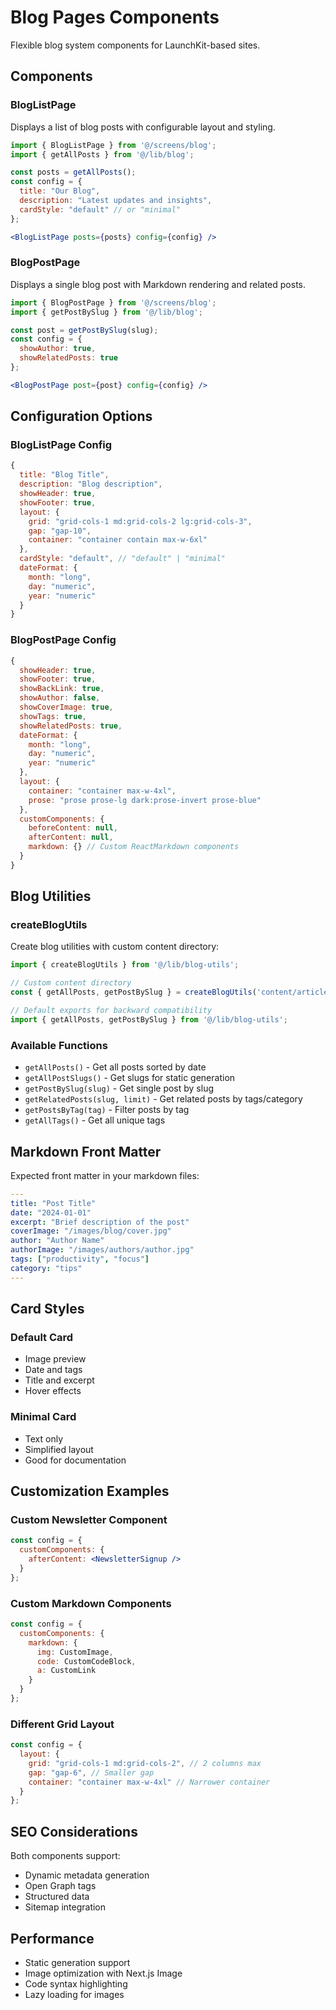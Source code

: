 # Blog Pages Components

Flexible blog system components for LaunchKit-based sites.

## Components

### BlogListPage

Displays a list of blog posts with configurable layout and styling.

```jsx
import { BlogListPage } from '@/screens/blog';
import { getAllPosts } from '@/lib/blog';

const posts = getAllPosts();
const config = {
  title: "Our Blog",
  description: "Latest updates and insights",
  cardStyle: "default" // or "minimal"
};

<BlogListPage posts={posts} config={config} />
```

### BlogPostPage

Displays a single blog post with Markdown rendering and related posts.

```jsx
import { BlogPostPage } from '@/screens/blog';
import { getPostBySlug } from '@/lib/blog';

const post = getPostBySlug(slug);
const config = {
  showAuthor: true,
  showRelatedPosts: true
};

<BlogPostPage post={post} config={config} />
```

## Configuration Options

### BlogListPage Config

```jsx
{
  title: "Blog Title",
  description: "Blog description",
  showHeader: true,
  showFooter: true,
  layout: {
    grid: "grid-cols-1 md:grid-cols-2 lg:grid-cols-3",
    gap: "gap-10",
    container: "container contain max-w-6xl"
  },
  cardStyle: "default", // "default" | "minimal"
  dateFormat: {
    month: "long",
    day: "numeric",
    year: "numeric"
  }
}
```

### BlogPostPage Config

```jsx
{
  showHeader: true,
  showFooter: true,
  showBackLink: true,
  showAuthor: false,
  showCoverImage: true,
  showTags: true,
  showRelatedPosts: true,
  dateFormat: {
    month: "long",
    day: "numeric",
    year: "numeric"
  },
  layout: {
    container: "container max-w-4xl",
    prose: "prose prose-lg dark:prose-invert prose-blue"
  },
  customComponents: {
    beforeContent: null,
    afterContent: null,
    markdown: {} // Custom ReactMarkdown components
  }
}
```

## Blog Utilities

### createBlogUtils

Create blog utilities with custom content directory:

```jsx
import { createBlogUtils } from '@/lib/blog-utils';

// Custom content directory
const { getAllPosts, getPostBySlug } = createBlogUtils('content/articles');

// Default exports for backward compatibility
import { getAllPosts, getPostBySlug } from '@/lib/blog-utils';
```

### Available Functions

- `getAllPosts()` - Get all posts sorted by date
- `getAllPostSlugs()` - Get slugs for static generation
- `getPostBySlug(slug)` - Get single post by slug
- `getRelatedPosts(slug, limit)` - Get related posts by tags/category
- `getPostsByTag(tag)` - Filter posts by tag
- `getAllTags()` - Get all unique tags

## Markdown Front Matter

Expected front matter in your markdown files:

```yaml
---
title: "Post Title"
date: "2024-01-01"
excerpt: "Brief description of the post"
coverImage: "/images/blog/cover.jpg"
author: "Author Name"
authorImage: "/images/authors/author.jpg"
tags: ["productivity", "focus"]
category: "tips"
---
```

## Card Styles

### Default Card
- Image preview
- Date and tags
- Title and excerpt
- Hover effects

### Minimal Card
- Text only
- Simplified layout
- Good for documentation

## Customization Examples

### Custom Newsletter Component

```jsx
const config = {
  customComponents: {
    afterContent: <NewsletterSignup />
  }
};
```

### Custom Markdown Components

```jsx
const config = {
  customComponents: {
    markdown: {
      img: CustomImage,
      code: CustomCodeBlock,
      a: CustomLink
    }
  }
};
```

### Different Grid Layout

```jsx
const config = {
  layout: {
    grid: "grid-cols-1 md:grid-cols-2", // 2 columns max
    gap: "gap-6", // Smaller gap
    container: "container max-w-4xl" // Narrower container
  }
};
```

## SEO Considerations

Both components support:
- Dynamic metadata generation
- Open Graph tags
- Structured data
- Sitemap integration

## Performance

- Static generation support
- Image optimization with Next.js Image
- Code syntax highlighting
- Lazy loading for images
